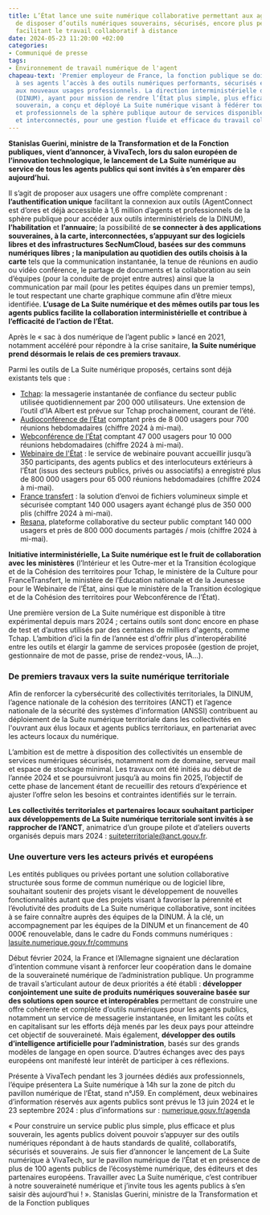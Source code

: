 ```yaml
---
title: L’État lance une suite numérique collaborative permettant aux agents publics
  de disposer d’outils numériques souverains, sécurisés, encore plus performants et
  facilitant le travail collaboratif à distance
date: 2024-05-23 11:20:00 +02:00
categories:
- Communiqué de presse
tags:
- Environnement de travail numérique de l'agent
chapeau-text: 'Premier employeur de France, la fonction publique se doit de garantir
  à ses agents l’accès à des outils numériques performants, sécurisés et répondant
  aux nouveaux usages professionnels. La direction interministérielle du numérique
  (DINUM), ayant pour mission de rendre l’État plus simple, plus efficace et plus
  souverain, a conçu et déployé La Suite numérique visant à fédérer tous les agents
  et professionnels de la sphère publique autour de services disponibles à la carte
  et interconnectés, pour une gestion fluide et efficace du travail collaboratif quotidien. '
---
```


**Stanislas Guerini, ministre de la Transformation et de la Fonction publiques, vient d’annoncer, à VivaTech, lors du salon européen de l’innovation technologique, le lancement de La Suite numérique au service de tous les agents publics qui sont invités à s’en emparer dès aujourd’hui.**

Il s’agit de proposer aux usagers une offre complète comprenant : **l’authentification unique** facilitant la connexion aux outils (AgentConnect est d’ores et déjà accessible à 1,6 million d’agents et professionnels de la sphère publique pour accéder aux outils interministériels de la DINUM), **l’habilitation** et **l’annuaire**; la possibilité de **se connecter à des applications souveraines, à la carte, interconnectées, s’appuyant sur des logiciels libres et des infrastructures SecNumCloud, basées sur des communs numériques libres ; la manipulation au quotidien des outils choisis à la carte** tels que la communication instantanée, la tenue de réunions en audio ou vidéo conférence, le partage de documents et la collaboration au sein d’équipes (pour la conduite de projet entre autres) ainsi que la communication par mail (pour les petites équipes dans un premier temps), le tout respectant une charte graphique commune afin d’être mieux identifiée. **L’usage de La Suite numérique et des mêmes outils par tous les agents publics facilite la collaboration interministérielle et contribue à l’efficacité de l’action de l’État.**

Après le « sac à dos numérique de l’agent public » lancé en 2021, notamment accéléré pour répondre à la crise sanitaire, **la Suite numérique prend désormais le relais de ces premiers travaux**.

Parmi les outils de La Suite numérique proposés, certains sont déjà existants tels que : 
* [Tchap](https://www.numerique.gouv.fr/outils-agents/tchap-messagerie-instantanee-etat/): la messagerie instantanée de confiance du secteur public utilisée quotidiennement par 200 000 utilisateurs. Une extension de l’outil d’IA Albert est prévue sur Tchap prochainement, courant de l’été. 
* [Audioconférence de l’État](https://www.numerique.gouv.fr/outils-agents/audioconference-etat/) comptant près de 8 000 usagers pour 700 réunions hebdomadaires (chiffre 2024 à mi-mai).
* [Webconférence de l’État](https://www.numerique.gouv.fr/outils-agents/webconference-etat/) comptant 47 000 usagers pour 10 000 réunions hebdomadaires (chiffre 2024 à mi-mai).
* [Webinaire de l'État](https://www.numerique.gouv.fr/outils-agents/webinaire-etat/) : le service de webinaire pouvant accueillir jusqu’à 350 participants, des agents publics et des interlocuteurs extérieurs à l’État (issus des secteurs publics, privés ou associatifs) a enregistré plus de 800 000 usagers pour 65 000 réunions hebdomadaires (chiffre 2024 à mi-mai).
* [France transfert](https://www.numerique.gouv.fr/outils-agents/france-transfert/) : la solution d’envoi de fichiers volumineux simple et sécurisée comptant 140 000 usagers ayant échangé plus de 350 000 plis (chiffre 2024 à mi-mai).
* [Resana](https://www.numerique.gouv.fr/outils-agents/resana/), plateforme collaborative du secteur public comptant 140 000 usagers et près de 800 000 documents partagés / mois (chiffre 2024 à mi-mai).

**Initiative interministérielle, La Suite numérique est le fruit de collaboration avec les ministères** (l’Intérieur et les Outre-mer et la Transition écologique et de la Cohésion des territoires pour Tchap, le ministère de la Culture pour FranceTransfert, le ministère de l’Éducation nationale et de la Jeunesse pour le Webinaire de l’État, ainsi que le ministère de la Transition écologique et de la Cohésion des territoires pour Webconférence de l’État).

Une première version de La Suite numérique est disponible à titre expérimental depuis mars 2024 ; certains outils sont donc encore en phase de test et d’autres utilisés par des centaines de milliers d'agents, comme Tchap. L’ambition d’ici la fin de l’année est d'offrir plus d'interopérabilité entre les outils et élargir la gamme de services proposée (gestion de projet, gestionnaire de mot de passe, prise de rendez-vous, IA...).

### De premiers travaux vers la suite numérique territoriale

Afin de renforcer la cybersécurité des collectivités territoriales, la DINUM, l’agence nationale de la cohésion des territoires (ANCT) et l’agence nationale de la sécurité des systèmes d'information (ANSSI) contribuent au déploiement de la Suite numérique territoriale dans les collectivités en l'ouvrant aux élus locaux et agents publics territoriaux, en partenariat avec les acteurs locaux du numérique. 

L’ambition est de mettre à disposition des collectivités un ensemble de services numériques sécurisés, notamment nom de domaine, serveur mail et espace de stockage minimal. Les travaux ont été initiés au début de l’année 2024 et se poursuivront jusqu’à au moins fin 2025, l’objectif de cette phase de lancement étant de recueillir des retours d’expérience et ajuster l’offre selon les besoins et contraintes identifiés sur le terrain.

**Les collectivités territoriales et partenaires locaux souhaitant participer aux développements de La Suite numérique territoriale sont invités à se rapprocher de l’ANCT**, animatrice d’un groupe pilote et d’ateliers ouverts organisés depuis mars 2024 : [suiteterritoriale@anct.gouv.fr](mailto:suiteterritoriale@anct.gouv.fr).

### Une ouverture vers les acteurs privés et européens

Les entités publiques ou privées portant une solution collaborative structurée sous forme de commun numérique ou de logiciel libre, souhaitant soutenir des projets visant le développement de nouvelles fonctionnalités autant que des projets visant à favoriser la pérennité et l’évolutivité des produits de La Suite numérique collaborative, sont incitées à se faire connaître auprès des équipes de la DINUM. À la clé, un accompagnement par les équipes de la DINUM et un financement de 40 000€ renouvelable, dans le cadre du Fonds communs numériques : [lasuite.numerique.gouv.fr/communs](https://lasuite.numerique.gouv.fr/communs) 

Début février 2024, la France et l’Allemagne signaient une déclaration d’intention commune visant à renforcer leur coopération dans le domaine de la souveraineté numérique de l’administration publique. Un programme de travail s’articulant autour de deux priorités a été établi : **développer conjointement une suite de produits numériques souveraine basée sur des solutions open source et interopérables** permettant de construire une offre cohérente et complète d’outils numériques pour les agents publics, notamment un service de messagerie instantanée, en limitant les coûts et en capitalisant sur les efforts déjà menés par les deux pays pour atteindre cet objectif de souveraineté. Mais également, **développer des outils d’intelligence artificielle pour l’administration**, basés sur des grands modèles de langage en open source. D’autres échanges avec des pays européens ont manifesté leur intérêt de participer à ces réflexions.

Présente à VivaTech pendant les 3 journées dédiés aux professionnels, l’équipe présentera La Suite numérique à 14h sur la zone de pitch du pavillon numérique de l’État, stand n°J59. En complément, deux webinaires d’information réservés aux agents publics sont prévus le 13 juin 2024 et le 23 septembre 2024 : plus d’informations sur : [numerique.gouv.fr/agenda](https://www.numerique.gouv.fr/agenda/)

« Pour construire un service public plus simple, plus efficace et plus souverain, les agents publics doivent pouvoir s’appuyer sur des outils numériques répondant à de hauts standards de qualité, collaboratifs, sécurisés et souverains. Je suis fier d’annoncer le lancement de La Suite numérique à VivaTech, sur le pavillon numérique de l’État et en présence de plus de 100 agents publics de l’écosystème numérique, des éditeurs et des partenaires européens. Travailler avec La Suite numérique, c’est contribuer à notre souveraineté numérique et j’invite tous les agents publics à s’en saisir dès aujourd’hui ! ».
Stanislas Guerini, ministre de la Transformation et de la Fonction publiques
